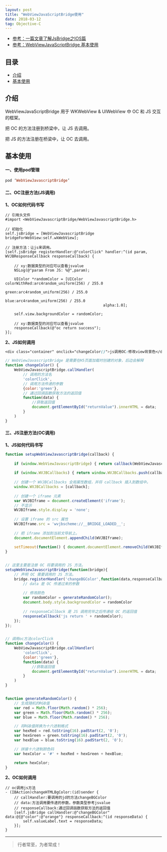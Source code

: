 ```yaml
---
layout: post
title: "WebViewJavaScriptBridge使用"
date: 2018-03-12
tag: Objective-C
--- 
```


- [参考：一篇文章了解JsBridge之IOS篇](https://juejin.cn/post/6844903567992553480?from=search-suggest)
- [参考：WebViewJavaScriptBridge 基本使用](https://www.jianshu.com/p/d12ec047ce52)




## 目录
* [介绍](#content1)
* [基本使用](#content2)





<!-- ************************************************ -->
## <a id="content1">介绍</a>

WebViewJavaScriptBridge 用于 WKWebView & UIWebView 中 OC 和 JS 交互的框架。    

把 OC 的方法注册到桥梁中，让 JS 去调用。

把 JS 的方法注册在桥梁中，让 OC 去调用。



<!-- ************************************************ -->
## <a id="content2">基本使用</a>

#### **一、使用pod管理**  

```ruby
pod ‘WebViewJavascriptBridge’
```

#### **二、OC注册方法(JS调用)**

**1、OC如何代码书写**     
```objc
// 引用头文件
#import <WebViewJavascriptBridge/WebViewJavascriptBridge.h>

// 初始化
self.jsBridge = [WebViewJavascriptBridge bridgeForWebView:self.wkWebView];

// 注册方法：让js来调用。
[self.jsBridge registerHandler:@"colorClick" handler:^(id param, WVJBResponseCallback responseCallback) {
    
    // xy:数据类型的对应可以查看jsvalue
    NSLog(@"param From JS: %@",param);
    
    UIColor *randomColor = [UIColor colorWithRed:arc4random_uniform(256) / 255.0
                                            green:arc4random_uniform(256) / 255.0
                                                blue:arc4random_uniform(256) / 255.0
                                            alpha:1.0];
    
    self.view.backgroundColor = randomColor;
    
    // xy:数据类型的对应可以查看jsvalue
    responseCallback(@"oc return success");
}];
```

**2、JS如何调用**     

```css
<div class="container" onclick="changeColor()">js调用OC:修改view背景色</div>
```

```js
// WebViewJavascriptBridge 是需要在H5页面加载时创建的对象，后边会解释
function changeColor() {
    WebViewJavascriptBridge.callHandler(
        // 调用的方法名
        'colorClick',
        // 调用方法传递的参数
        {color:'green'},
        // 通过回调函数获取方法的返回值
        function(data) {
            //获取返回值
            document.getElementById("returnValue").innerHTML = data;
        }
    )
}
```

#### **三、JS注册方法(OC调用)**

**1、JS如何代码书写** 

```js
function setupWebViewJavascriptBridge(callback) {
    
    if (window.WebViewJavascriptBridge) { return callback(WebViewJavascriptBridge); }
    
    if (window.WVJBCallbacks) { return window.WVJBCallbacks.push(callback); }
    
    // 创建一个 WVJBCallbacks 全局属性数组，并将 callback 插入到数组中。
    window.WVJBCallbacks = [callback];
    
    // 创建一个 iframe 元素
    var WVJBIframe = document.createElement('iframe');
    // 不显示
    WVJBIframe.style.display = 'none';
    
    // 设置 iframe 的 src 属性
    WVJBIframe.src = 'wvjbscheme://__BRIDGE_LOADED__';
    
    // 把 iframe 添加到当前文导航上。
    document.documentElement.appendChild(WVJBIframe);
    
    setTimeout(function() { document.documentElement.removeChild(WVJBIframe) }, 0)
}


// 这里主要是注册 OC 将要调用的 JS 方法。
setupWebViewJavascriptBridge(function(bridge){
    // 声明 OC 需要调用的 JS 方法。
    bridge.registerHandler('changeBGColor',function(data,responseCallback){
        // data 是 OC 传递过来的参数
        
        // 修改颜色
        var randomColor = generateRandomColor();
        document.body.style.backgroundColor = randomColor
        
        // responseCallback 是 JS 调用完毕之后传递给 OC 的返回值
        responseCallback('js return ' + randomColor);
    });
});


// 调用oc方法colorClick
function changeColor() {
    WebViewJavascriptBridge.callHandler(
        'colorClick',
        {color:'green'},
        function(data) {
            //获取返回值
            document.getElementById("returnValue").innerHTML = data;
        }
    )
}


function generateRandomColor() {
    // 生成随机的RGB值
    var red = Math.floor(Math.random() * 256);
    var green = Math.floor(Math.random() * 256);
    var blue = Math.floor(Math.random() * 256);

    // 将RGB值转换为十六进制格式
    var hexRed = red.toString(16).padStart(2, '0');
    var hexGreen = green.toString(16).padStart(2, '0');
    var hexBlue = blue.toString(16).padStart(2, '0');

    // 拼接十六进制颜色码
    var hexColor = '#' + hexRed + hexGreen + hexBlue;

    return hexColor;
}
```

**2、OC如何调用**  
```objc
// oc调用js方法
- (IBAction)changeHTMLBgColor:(id)sender {
    // callHandler:要调用的jd的方法changeBGColor
    // data:方法调用要传递的参数，参数类型参考jsvalue
    // responseCallback:通过回调函数获取方法的返回值
    [self.jsBridge callHandler:@"changeBGColor" data:@{@"color":@"orange"} responseCallback:^(id responseData) {
        self.valueLabel.text = responseData;
    }];
}
```

----------
>  行者常至，为者常成！



